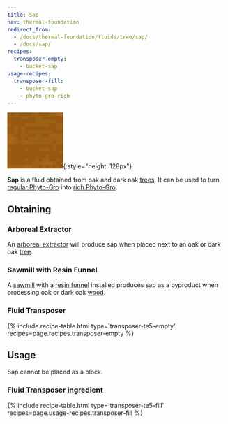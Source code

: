 ```yaml
---
title: Sap
nav: thermal-foundation
redirect_from:
  - /docs/thermal-foundation/fluids/tree/sap/
  - /docs/sap/
recipes:
  transposer-empty:
    - bucket-sap
usage-recipes:
  transposer-fill:
    - bucket-sap
    - phyto-gro-rich
---
```


![Sap](/assets/images/thermal-foundation/sap.gif){:style="height: 128px"}


**Sap** is a fluid obtained from oak and dark oak
[trees](https://minecraft.gamepedia.com/Tree). It can be used to turn [regular
Phyto-Gro](/docs/thermal-foundation/phyto-gro/) into [rich Phyto-Gro](/docs/thermal-foundation/rich-phyto-gro/).


Obtaining
---------

### Arboreal Extractor
An [arboreal extractor](/docs/thermal-expansion/arboreal-extractor/) will produce sap when placed
next to an oak or dark oak [tree](https://minecraft.gamepedia.com/Tree).

### Sawmill with Resin Funnel
A [sawmill](/docs/thermal-expansion/sawmill/) with a [resin funnel](/docs/thermal-expansion/augment-resin-funnel/)
installed produces sap as a byproduct when processing oak or dark oak
[wood](https://minecraft.gamepedia.com/Wood).

### Fluid Transposer
{% include recipe-table.html type='transposer-te5-empty' recipes=page.recipes.transposer-empty %}


Usage
-----

Sap cannot be placed as a block.

### Fluid Transposer ingredient
{% include recipe-table.html type='transposer-te5-fill' recipes=page.usage-recipes.transposer-fill %}
